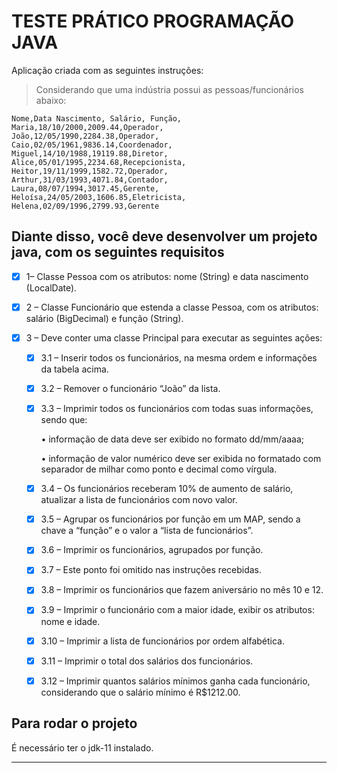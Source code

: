 # TESTE PRÁTICO PROGRAMAÇÃO JAVA

Aplicação criada com as seguintes instruções:

> Considerando que uma indústria possui as pessoas/funcionários abaixo:

```csv
Nome,Data Nascimento, Salário, Função,
Maria,18/10/2000,2009.44,Operador,
João,12/05/1990,2284.38,Operador,
Caio,02/05/1961,9836.14,Coordenador,
Miguel,14/10/1988,19119.88,Diretor,
Alice,05/01/1995,2234.68,Recepcionista,
Heitor,19/11/1999,1582.72,Operador,
Arthur,31/03/1993,4071.84,Contador,
Laura,08/07/1994,3017.45,Gerente,
Heloísa,24/05/2003,1606.85,Eletricista,
Helena,02/09/1996,2799.93,Gerente

```

## Diante disso, você deve desenvolver um projeto java, com os seguintes requisitos

- [x] 1– Classe Pessoa com os atributos: nome (String) e data nascimento (LocalDate).

- [x] 2 – Classe Funcionário que estenda a classe Pessoa, com os atributos: salário (BigDecimal) e função (String).

- [x] 3 – Deve conter uma classe Principal para executar as seguintes ações:
  - [x] 3.1 – Inserir todos os funcionários, na mesma ordem e informações da tabela acima.
  - [x] 3.2 – Remover o funcionário “João” da lista.
  - [x] 3.3 – Imprimir todos os funcionários com todas suas informações, sendo que:

      • informação de data deve ser exibido no formato dd/mm/aaaa;

      • informação de valor numérico deve ser exibida no formatado com separador de milhar como ponto e decimal como vírgula.

  - [x] 3.4 – Os funcionários receberam 10% de aumento de salário, atualizar a lista de funcionários com novo valor.
  - [x] 3.5 – Agrupar os funcionários por função em um MAP, sendo a chave a “função” e o valor a “lista de funcionários”.
  - [x] 3.6 – Imprimir os funcionários, agrupados por função.
  - [x] 3.7 – Este ponto foi omitido nas instruções recebidas.
  - [x] 3.8 – Imprimir os funcionários que fazem aniversário no mês 10 e 12.
  - [x] 3.9 – Imprimir o funcionário com a maior idade, exibir os atributos: nome e idade.
  - [x] 3.10 – Imprimir a lista de funcionários por ordem alfabética.
  - [x] 3.11 – Imprimir o total dos salários dos funcionários.
  - [x] 3.12 – Imprimir quantos salários mínimos ganha cada funcionário, considerando que o salário mínimo é R$1212.00.

## Para rodar o projeto

É necessário ter o jdk-11 instalado.

---
